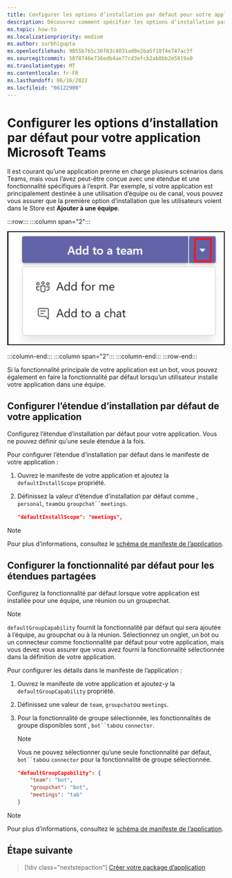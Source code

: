 ```yaml
---
title: Configurer les options d’installation par défaut pour votre application
description: Découvrez comment spécifier les options d’installation par défaut et la fonctionnalité par défaut de votre application Teams pour les étendues partagées.
ms.topic: how-to
ms.localizationpriority: medium
ms.author: surbhigupta
ms.openlocfilehash: 9055b765c30f83c4031ad0e2ba5f18f4e747ac3f
ms.sourcegitcommit: 5070746e736edb4ae77cd3efcb2ab8bb2e5819a0
ms.translationtype: MT
ms.contentlocale: fr-FR
ms.lasthandoff: 06/16/2022
ms.locfileid: "66122900"
---
```

# <a name="configure-default-install-options-for-your-microsoft-teams-app"></a>Configurer les options d’installation par défaut pour votre application Microsoft Teams

Il est courant qu’une application prenne en charge plusieurs scénarios dans Teams, mais vous l’avez peut-être conçue avec une étendue et une fonctionnalité spécifiques à l’esprit. Par exemple, si votre application est principalement destinée à une utilisation d’équipe ou de canal, vous pouvez vous assurer que la première option d’installation que les utilisateurs voient dans le Store est **Ajouter à une équipe**.

:::row:::
   :::column span="2":::

![Exemple d’ajout d’une liste déroulante d’applications](../../assets/images/compose-extensions/addanapp.png)

   :::column-end:::
   :::column span="2":::
   :::column-end:::
:::row-end:::

Si la fonctionnalité principale de votre application est un bot, vous pouvez également en faire la fonctionnalité par défaut lorsqu’un utilisateur installe votre application dans une équipe.

## <a name="configure-your-apps-default-install-scope"></a>Configurer l’étendue d’installation par défaut de votre application

Configurez l’étendue d’installation par défaut pour votre application. Vous ne pouvez définir qu’une seule étendue à la fois.

Pour configurer l’étendue d’installation par défaut dans le manifeste de votre application :

1. Ouvrez le manifeste de votre application et ajoutez la `defaultInstallScope` propriété.
2. Définissez la valeur d’étendue d’installation par défaut comme , `personal`, `team`ou `groupchat``meetings`.

    ```json
    "defaultInstallScope": "meetings",
    ```

> [!NOTE]
> Pour plus d’informations, consultez le [schéma de manifeste de l’application](~/resources/schema/manifest-schema.md).

## <a name="configure-the-default-capability-for-shared-scopes"></a>Configurer la fonctionnalité par défaut pour les étendues partagées

Configurez la fonctionnalité par défaut lorsque votre application est installée pour une équipe, une réunion ou un groupechat.

> [!NOTE]
> `defaultGroupCapability` fournit la fonctionnalité par défaut qui sera ajoutée à l’équipe, au groupchat ou à la réunion. Sélectionnez un onglet, un bot ou un connecteur comme fonctionnalité par défaut pour votre application, mais vous devez vous assurer que vous avez fourni la fonctionnalité sélectionnée dans la définition de votre application.

Pour configurer les détails dans le manifeste de l’application :

1. Ouvrez le manifeste de votre application et ajoutez-y la `defaultGroupCapability` propriété.
2. Définissez une valeur de `team`, `groupchat`ou `meetings`.
3. Pour la fonctionnalité de groupe sélectionnée, les fonctionnalités de groupe disponibles sont , `bot``tab`ou `connector`.

    > [!NOTE]
    > Vous ne pouvez sélectionner qu’une seule fonctionnalité par défaut, `bot``tab`ou `connector` pour la fonctionnalité de groupe sélectionnée.

    ```json
    "defaultGroupCapability": {
        "team": "bot",
        "groupchat": "bot",
        "meetings": "tab"
    }
    ```

> [!NOTE]
> Pour plus d’informations, consultez le [schéma de manifeste de l’application](~/resources/schema/manifest-schema.md).

## <a name="next-step"></a>Étape suivante

> [!div class="nextstepaction"]
> [Créer votre package d’application](~/concepts/build-and-test/apps-package.md)
